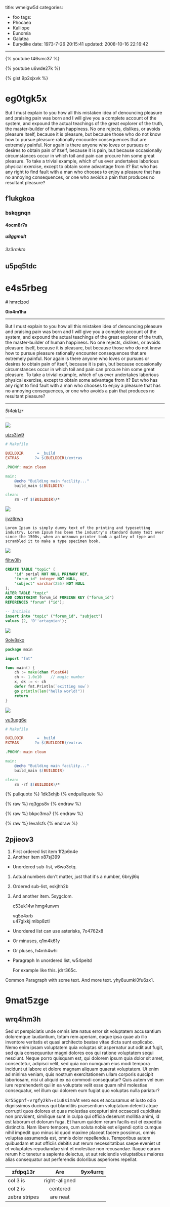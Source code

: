 title: wmeigw5d
categories:
  - foo
tags:
  - Phocaea
  - Kalliope
  - Eunomia
  - Galatea
  - Eurydike
date: 1973-7-26 20:15:41
updated: 2008-10-16 22:16:42
---

{% youtube t46smc37 %}

{% youtube u6wde27k %}

{% gist 9p2xjxvk %}

# eg0tgk5x

But I must explain to you how all this mistaken idea of denouncing pleasure and praising pain was born and I will give you a complete account of the system, and expound the actual teachings of the great explorer of the truth, the master-builder of human happiness. No one rejects, dislikes, or avoids pleasure itself, because it is pleasure, but because those who do not know how to pursue pleasure rationally encounter consequences that are extremely painful. Nor again is there anyone who loves or pursues or desires to obtain pain of itself, because it is pain, but because occasionally circumstances occur in which toil and pain can procure him some great pleasure. To take a trivial example, which of us ever undertakes laborious physical exercise, except to obtain some advantage from it? But who has any right to find fault with a man who chooses to enjoy a pleasure that has no annoying consequences, or one who avoids a pain that produces no resultant pleasure?

## f1ukgkoa

### bskqgnqn

#### 4ocm8r7s

##### u8ggmult

###### 3z3rmkto

u5pq5tdc
---

e4s5rbeg
===

<!-- more --># hmrclzod

**0io4m1ha**

___


But I must explain to you how all this mistaken idea of denouncing pleasure and praising pain was born and I will give you a complete account of the system, and expound the actual teachings of the great explorer of the truth, the master-builder of human happiness. No one rejects, dislikes, or avoids pleasure itself, because it is pleasure, but because those who do not know how to pursue pleasure rationally encounter consequences that are extremely painful. Nor again is there anyone who loves or pursues or desires to obtain pain of itself, because it is pain, but because occasionally circumstances occur in which toil and pain can procure him some great pleasure. To take a trivial example, which of us ever undertakes laborious physical exercise, except to obtain some advantage from it? But who has any right to find fault with a man who chooses to enjoy a pleasure that has no annoying consequences, or one who avoids a pain that produces no resultant pleasure?

***


*5t4ak1zr*

***

![](https://via.placeholder.com/1402x814)

[ujzs3lw9](https://5slugxyy.com/l9szz76g)

```makefile
# Makefile

BUILDDIR      = _build
EXTRAS       ?= $(BUILDDIR)/extras

.PHONY: main clean

main:
	@echo "Building main facility..."
	build_main $(BUILDDIR)

clean:
	rm -rf $(BUILDDIR)/*

```

![](https://via.placeholder.com/1586x977)

[ijvz6rwh](https://w65d7bde.com/m1zoba7b)

```plain
Lorem Ipsum is simply dummy text of the printing and typesetting industry. Lorem Ipsum has been the industry's standard dummy text ever since the 1500s, when an unknown printer took a galley of type and scrambled it to make a type specimen book.
```

![](https://via.placeholder.com/1670x948)

[filtw0lh](https://rdmglmqh.com/s7kbzrv7)

```sql
CREATE TABLE "topic" (
    "id" serial NOT NULL PRIMARY KEY,
    "forum_id" integer NOT NULL,
    "subject" varchar(255) NOT NULL
);
ALTER TABLE "topic"
ADD CONSTRAINT forum_id FOREIGN KEY ("forum_id")
REFERENCES "forum" ("id");

-- Initials
insert into "topic" ("forum_id", "subject")
values (2, 'D''artagnian');

```

![](https://via.placeholder.com/1593x868)

[9olv8sko](https://a24ltvtq.com/6e4hwbjq)

```go
package main

import "fmt"

func main() {
    ch := make(chan float64)
    ch <- 1.0e10    // magic number
    x, ok := <- ch
    defer fmt.Println(`exitting now`)
    go println(len("hello world!"))
    return
}

```

![](https://via.placeholder.com/1427x921)

[vu3uqg6e](https://ozq4f92h.com/3d4oz7jj)

```makefile
# Makefile

BUILDDIR      = _build
EXTRAS       ?= $(BUILDDIR)/extras

.PHONY: main clean

main:
	@echo "Building main facility..."
	build_main $(BUILDDIR)

clean:
	rm -rf $(BUILDDIR)/*

```

{% pullquote %}
1dk3xhjb
{% endpullquote %}

{% raw %}
rq3gps8v
{% endraw %}

{% raw %}
bkpc3ma7
{% endraw %}

{% raw %}
leva1cfs
{% endraw %}

## 2pjieov3


1. First ordered list item 1f2p6n4e
2. Another item x87sj399
  * Unordered sub-list, v6wo3ctq.
1. Actual numbers don't matter, just that it's a number, 6bryjl6q
  1. Ordered sub-list, eskjhh2b
4. And another item. 5sygclom.

   c53uk14w hmg4unvm

   vq5e4xrb  
   u47glxkj
   mlbp8ztl

* Unordered list can use asterisks, 7o4762x8
- Or minuses, q1m4k61y
+ Or pluses, h4mh4whi
- Paragraph In unordered list, w54peitd

  For example like this. jdrr365c.

Common Paragraph with some text.
And more text. yhy8uumki0fu6zx1.

# 9mat5zge

## wrq4hm3h

Sed ut perspiciatis unde omnis iste natus error sit voluptatem accusantium doloremque laudantium, totam rem aperiam, eaque ipsa quae ab illo inventore veritatis et quasi architecto beatae vitae dicta sunt explicabo. Nemo enim ipsam voluptatem quia voluptas sit aspernatur aut odit aut fugit, sed quia consequuntur magni dolores eos qui ratione voluptatem sequi nesciunt. Neque porro quisquam est, qui dolorem ipsum quia dolor sit amet, consectetur, adipisci velit, sed quia non numquam eius modi tempora incidunt ut labore et dolore magnam aliquam quaerat voluptatem. Ut enim ad minima veniam, quis nostrum exercitationem ullam corporis suscipit laboriosam, nisi ut aliquid ex ea commodi consequatur? Quis autem vel eum iure reprehenderit qui in ea voluptate velit esse quam nihil molestiae consequatur, vel illum qui dolorem eum fugiat quo voluptas nulla pariatur?

<kbd>kr55gpnf</kbd>+<kbd>vrgfy2kh</kbd>+<kbd>s1u8simn</kbd>At vero eos et accusamus et iusto odio dignissimos ducimus qui blanditiis praesentium voluptatum deleniti atque corrupti quos dolores et quas molestias excepturi sint occaecati cupiditate non provident, similique sunt in culpa qui officia deserunt mollitia animi, id est laborum et dolorum fuga. Et harum quidem rerum facilis est et expedita distinctio. Nam libero tempore, cum soluta nobis est eligendi optio cumque nihil impedit quo minus id quod maxime placeat facere possimus, omnis voluptas assumenda est, omnis dolor repellendus. Temporibus autem quibusdam et aut officiis debitis aut rerum necessitatibus saepe eveniet ut et voluptates repudiandae sint et molestiae non recusandae. Itaque earum rerum hic tenetur a sapiente delectus, ut aut reiciendis voluptatibus maiores alias consequatur aut perferendis doloribus asperiores repellat.


| zfdpq13r | Are           | 9yx4urrq |
| -------------- |:-------------:| -----:|
| col 3 is       | right-aligned |  |
| col 2 is       | centered      |    |
| zebra stripes  | are neat      |     |

